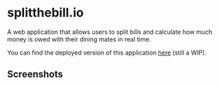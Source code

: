 # splitthebill.io

A web application that allows users to split bills and calculate how much money is owed with their dining mates in real time.

You can find the deployed version of this application [here](https://splitthebill-io.vercel.app/) (still a WIP).
## Screenshots


